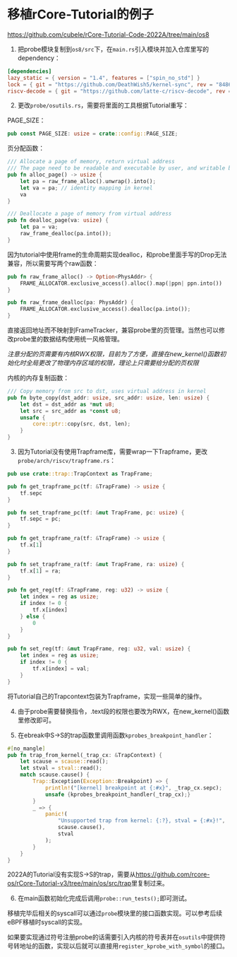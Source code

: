# 移植rCore-Tutorial的例子
<https://github.com/cubele/rCore-Tutorial-Code-2022A/tree/main/os8>

1. 把probe模块复制到`os8/src`下，在`main.rs`引入模块并加入仓库里写的dependency：

```toml
[dependencies]
lazy_static = { version = "1.4", features = ["spin_no_std"] }
lock = { git = "https://github.com/DeathWish5/kernel-sync", rev = "8486b8" }
riscv-decode = { git = "https://github.com/latte-c/riscv-decode", rev = "bc8da4e" }
```
2. 更改`probe/osutils.rs`，需要将里面的工具根据Tutorial重写：

PAGE_SIZE：
``` rust
pub const PAGE_SIZE: usize = crate::config::PAGE_SIZE;
```

页分配函数：
```rust
/// Allocate a page of memory, return virtual address
/// The page need to be readable and executable by user, and writable by kernel
pub fn alloc_page() -> usize {
    let pa = raw_frame_alloc().unwrap().into();
    let va = pa; // identity mapping in kernel
    va
}

/// Deallocate a page of memory from virtual address
pub fn dealloc_page(va: usize) {
    let pa = va;
    raw_frame_dealloc(pa.into());
}
```
因为tutorial中使用frame的生命周期实现dealloc，和probe里面手写的Drop无法兼容，所以需要写两个raw函数：
```rust
pub fn raw_frame_alloc() -> Option<PhysAddr> {
    FRAME_ALLOCATOR.exclusive_access().alloc().map(|ppn| ppn.into())
}

pub fn raw_frame_dealloc(pa: PhysAddr) {
    FRAME_ALLOCATOR.exclusive_access().dealloc(pa.into());
}
```
直接返回地址而不映射到FrameTracker，兼容probe里的页管理。当然也可以修改probe里的数据结构使用统一风格管理。

*注意分配的页需要有内核RWX权限，目前为了方便，直接在new_kernel()函数初始化时全局更改了物理内存区域的权限，理论上只需要给分配的页权限*

内核的内存复制函数：
```rust
/// Copy memory from src to dst, uses virtual address in kernel
pub fn byte_copy(dst_addr: usize, src_addr: usize, len: usize) {
    let dst = dst_addr as *mut u8;
    let src = src_addr as *const u8;
    unsafe {
        core::ptr::copy(src, dst, len);
    }
}
```

3. 因为Tutorial没有使用Trapframe库，需要wrap一下Trapframe，更改`probe/arch/riscv/trapframe.rs`：
```rust
pub use crate::trap::TrapContext as TrapFrame;

pub fn get_trapframe_pc(tf: &TrapFrame) -> usize {
    tf.sepc
}

pub fn set_trapframe_pc(tf: &mut TrapFrame, pc: usize) {
    tf.sepc = pc;
}

pub fn get_trapframe_ra(tf: &TrapFrame) -> usize {
    tf.x[1]
}

pub fn set_trapframe_ra(tf: &mut TrapFrame, ra: usize) {
    tf.x[1] = ra;
}

pub fn get_reg(tf: &TrapFrame, reg: u32) -> usize {
    let index = reg as usize;
    if index != 0 {
        tf.x[index]
    } else {
        0
    }
}

pub fn set_reg(tf: &mut TrapFrame, reg: u32, val: usize) {
    let index = reg as usize;
    if index != 0 {
        tf.x[index] = val;
    }
}
```
将Tutorial自己的Trapcontext包装为Trapframe，实现一些简单的操作。

4. 由于probe需要替换指令，.text段的权限也要改为RWX，在new_kernel()函数里修改即可。

5. 在ebreak中S->S的trap函数里调用函数`kprobes_breakpoint_handler`：
```rust
#[no_mangle]
pub fn trap_from_kernel(_trap_cx: &TrapContext) {
    let scause = scause::read();
    let stval = stval::read();
    match scause.cause() {
        Trap::Exception(Exception::Breakpoint) => {
            println!("[kernel] breakpoint at {:#x}", _trap_cx.sepc);
            unsafe {kprobes_breakpoint_handler(_trap_cx);}
        }
        _ => {
            panic!(
                "Unsupported trap from kernel: {:?}, stval = {:#x}!",
                scause.cause(),
                stval
            );
        }
    }
}
```
2022A的Tutorial没有实现S->S的trap，需要从<https://github.com/rcore-os/rCore-Tutorial-v3/tree/main/os/src/trap>里复制过来。

6. 在main函数初始化完成后调用`probe::run_tests();`即可测试。

移植完毕后相关的syscall可以通过`probe`模块里的接口函数实现。可以参考后续eBPF移植时syscall的实现。

如果要实现通过符号注册probe的话需要引入内核的符号表并在`osutils`中提供符号转地址的函数，实现以后就可以直接用`register_kprobe_with_symbol`的接口。